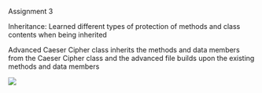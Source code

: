 Assignment 3

Inheritance:
  Learned different types of protection of methods and class contents when being inherited
  
  
Advanced Caeser Cipher class inherits the methods and data members from the Caeser Cipher class and 
the advanced file builds upon the existing methods and data members


<img src="https://media.giphy.com/media/l0HlKYxenTClHlOV2/giphy.gif">

